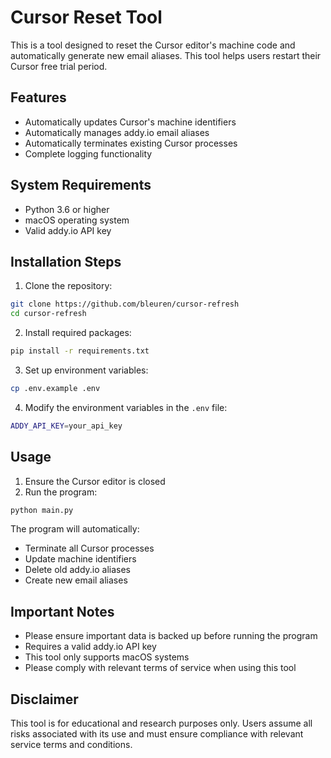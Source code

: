 # Cursor Reset Tool

This is a tool designed to reset the Cursor editor's machine code and automatically generate new email aliases. This tool helps users restart their Cursor free trial period.

## Features

- Automatically updates Cursor's machine identifiers
- Automatically manages addy.io email aliases
- Automatically terminates existing Cursor processes
- Complete logging functionality

## System Requirements

- Python 3.6 or higher
- macOS operating system
- Valid addy.io API key

## Installation Steps

1. Clone the repository:
```bash
git clone https://github.com/bleuren/cursor-refresh
cd cursor-refresh
```

2. Install required packages:
```bash
pip install -r requirements.txt
```

3. Set up environment variables:
```bash
cp .env.example .env
```

4. Modify the environment variables in the `.env` file:
```bash
ADDY_API_KEY=your_api_key
```

## Usage

1. Ensure the Cursor editor is closed
2. Run the program:
```bash
python main.py
```

The program will automatically:
- Terminate all Cursor processes
- Update machine identifiers
- Delete old addy.io aliases
- Create new email aliases

## Important Notes

- Please ensure important data is backed up before running the program
- Requires a valid addy.io API key
- This tool only supports macOS systems
- Please comply with relevant terms of service when using this tool

## Disclaimer

This tool is for educational and research purposes only. Users assume all risks associated with its use and must ensure compliance with relevant service terms and conditions.